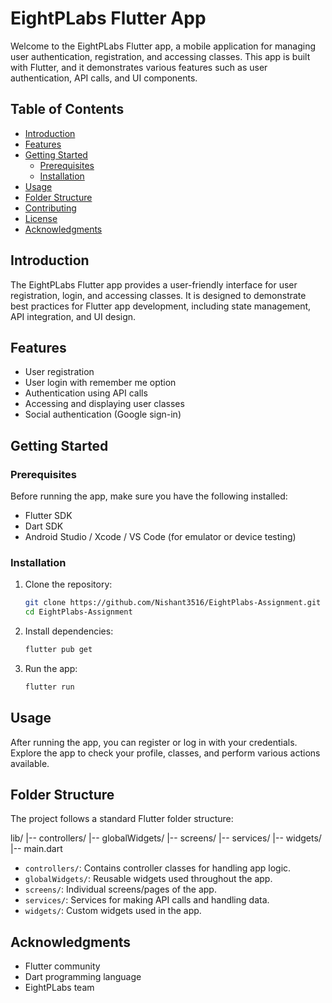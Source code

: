 # EightPLabs Flutter App

Welcome to the EightPLabs Flutter app, a mobile application for managing user authentication, registration, and accessing classes. This app is built with Flutter, and it demonstrates various features such as user authentication, API calls, and UI components.

## Table of Contents

- [Introduction](#introduction)
- [Features](#features)
- [Getting Started](#getting-started)
  - [Prerequisites](#prerequisites)
  - [Installation](#installation)
- [Usage](#usage)
- [Folder Structure](#folder-structure)
- [Contributing](#contributing)
- [License](#license)
- [Acknowledgments](#acknowledgments)

## Introduction

The EightPLabs Flutter app provides a user-friendly interface for user registration, login, and accessing classes. It is designed to demonstrate best practices for Flutter app development, including state management, API integration, and UI design.

## Features

- User registration
- User login with remember me option
- Authentication using API calls
- Accessing and displaying user classes
- Social authentication (Google sign-in)

## Getting Started

### Prerequisites

Before running the app, make sure you have the following installed:

- Flutter SDK
- Dart SDK
- Android Studio / Xcode / VS Code (for emulator or device testing)

### Installation

1. Clone the repository:

   ```bash
   git clone https://github.com/Nishant3516/EightPlabs-Assignment.git
   cd EightPlabs-Assignment
   ```

2. Install dependencies:

   ```bash
   flutter pub get
   ```

3. Run the app:

   ```bash
   flutter run
   ```

## Usage

After running the app, you can register or log in with your credentials. Explore the app to check your profile, classes, and perform various actions available.

## Folder Structure

The project follows a standard Flutter folder structure:

lib/
|-- controllers/
|-- globalWidgets/
|-- screens/
|-- services/
|-- widgets/
|-- main.dart

- `controllers/`: Contains controller classes for handling app logic.
- `globalWidgets/`: Reusable widgets used throughout the app.
- `screens/`: Individual screens/pages of the app.
- `services/`: Services for making API calls and handling data.
- `widgets/`: Custom widgets used in the app.

## Acknowledgments

- Flutter community
- Dart programming language
- EightPLabs team
